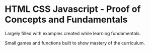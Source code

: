 # HTML CSS Javascript - Proof of Concepts and Fundamentals

Largely filled with examples created while learning fundamentals.

Small games and functions built to show mastery of the curriculum.
